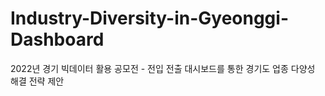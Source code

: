 # Industry-Diversity-in-Gyeonggi-Dashboard
2022년 경기 빅데이터 활용 공모전 - 전입 전출 대시보드를 통한 경기도 업종 다양성 해결 전략 제안

